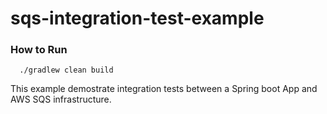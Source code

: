 # sqs-integration-test-example

### How to Run
```
  ./gradlew clean build
```

This example demostrate integration tests between a Spring boot App and AWS SQS infrastructure.
